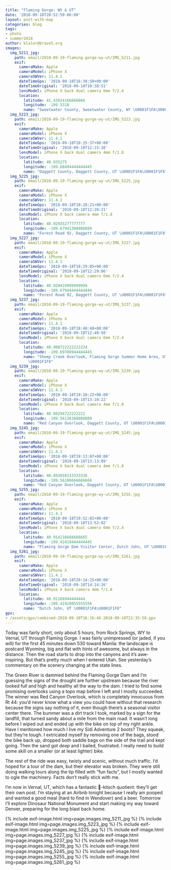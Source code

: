 ```yaml
---
title: "Flaming Gorge: WY & UT"
date: '2018-09-18T20:52:59-06:00'
layout: post-with-map
categories: blog
tags:
- photo
- summer2018
author: blalor@bravo5.org
images:
  img_5211_jpg:
    path: email/2018-09-19-flaming-gorge-wy-ut/IMG_5211.jpg
    exif:
      cameraMake: Apple
      cameraModel: iPhone X
      cameraSWVer: 11.4.1
      dateTimeGps: '2018-09-18T16:38:50+00:00'
      dateTimeOriginal: '2018-09-18T10:38:51'
      lensModel: iPhone X back dual camera 6mm f/2.4
      location:
        latitude: 41.43624166666666
        longitude: -109.5318
        name: "Sweetwater County, Sweetwater County, WY \U0001F1FA\U0001F1F8"
  img_5223_jpg:
    path: email/2018-09-19-flaming-gorge-wy-ut/IMG_5223.jpg
    exif:
      cameraMake: Apple
      cameraModel: iPhone X
      cameraSWVer: 11.4.1
      dateTimeGps: '2018-09-18T18:15:37+00:00'
      dateTimeOriginal: '2018-09-18T12:15:38'
      lensModel: iPhone X back dual camera 4mm f/1.8
      location:
        latitude: 40.935275
        longitude: -109.68494444444445
        name: "Daggett County, Daggett County, UT \U0001F1FA\U0001F1F8"
  img_5225_jpg:
    path: email/2018-09-19-flaming-gorge-wy-ut/IMG_5225.jpg
    exif:
      cameraMake: Apple
      cameraModel: iPhone X
      cameraSWVer: 11.4.1
      dateTimeGps: '2018-09-18T18:28:21+00:00'
      dateTimeOriginal: '2018-09-18T12:28:21'
      lensModel: iPhone X back camera 4mm f/1.8
      location:
        latitude: 40.92035277777777
        longitude: -109.67941388888889
        name: "Forest Road 92, Daggett County, UT \U0001F1FA\U0001F1F8"
  img_5227_jpg:
    path: email/2018-09-19-flaming-gorge-wy-ut/IMG_5227.jpg
    exif:
      cameraMake: Apple
      cameraModel: iPhone X
      cameraSWVer: 11.4.1
      dateTimeGps: '2018-09-18T18:29:05+00:00'
      dateTimeOriginal: '2018-09-18T12:29:06'
      lensModel: iPhone X back dual camera 6mm f/2.4
      location:
        latitude: 40.920424999999994
        longitude: -109.67944444444444
        name: "Forest Road 92, Daggett County, UT \U0001F1FA\U0001F1F8"
  img_5237_jpg:
    path: email/2018-09-19-flaming-gorge-wy-ut/IMG_5237.jpg
    exif:
      cameraMake: Apple
      cameraModel: iPhone X
      cameraSWVer: 11.4.1
      dateTimeGps: '2018-09-18T18:40:48+00:00'
      dateTimeOriginal: '2018-09-18T12:40:50'
      lensModel: iPhone X back dual camera 6mm f/2.4
      location:
        latitude: 40.908722222222224
        longitude: -109.69786944444445
        name: "Sheep Creek Overlook, Flaming Gorge Summer Home Area, UT \U0001F1FA\
          \U0001F1F8"
  img_5239_jpg:
    path: email/2018-09-19-flaming-gorge-wy-ut/IMG_5239.jpg
    exif:
      cameraMake: Apple
      cameraModel: iPhone X
      cameraSWVer: 11.4.1
      dateTimeGps: '2018-09-18T19:10:22+00:00'
      dateTimeOriginal: '2018-09-18T13:10:22'
      lensModel: iPhone X back dual camera 4mm f/1.8
      location:
        latitude: 40.89294722222222
        longitude: -109.56136388888889
        name: "Red Canyon Overlook, Daggett County, UT \U0001F1FA\U0001F1F8"
  img_5245_jpg:
    path: email/2018-09-19-flaming-gorge-wy-ut/IMG_5245.jpg
    exif:
      cameraMake: Apple
      cameraModel: iPhone X
      cameraSWVer: 11.4.1
      dateTimeGps: '2018-09-18T19:13:07+00:00'
      dateTimeOriginal: '2018-09-18T13:13:09'
      lensModel: iPhone X back dual camera 4mm f/1.8
      location:
        latitude: 40.893058333333336
        longitude: -109.56106666666666
        name: "Red Canyon Overlook, Daggett County, UT \U0001F1FA\U0001F1F8"
  img_5255_jpg:
    path: email/2018-09-19-flaming-gorge-wy-ut/IMG_5255.jpg
    exif:
      cameraMake: Apple
      cameraModel: iPhone X
      cameraSWVer: 11.4.1
      dateTimeGps: '2018-09-18T19:52:02+00:00'
      dateTimeOriginal: '2018-09-18T13:52:02'
      lensModel: iPhone X back dual camera 6mm f/2.4
      location:
        latitude: 40.914116666666665
        longitude: -109.42419444444445
        name: "Flaming Gorge Dam Visitor Center, Dutch John, UT \U0001F1FA\U0001F1F8"
  img_5261_jpg:
    path: email/2018-09-19-flaming-gorge-wy-ut/IMG_5261.jpg
    exif:
      cameraMake: Apple
      cameraModel: iPhone X
      cameraSWVer: 11.4.1
      dateTimeGps: '2018-09-18T20:14:25+00:00'
      dateTimeOriginal: '2018-09-18T14:14:26'
      lensModel: iPhone X back camera 4mm f/1.8
      location:
        latitude: 40.91166944444444
        longitude: -109.41928055555556
        name: "Dutch John, UT \U0001F1FA\U0001F1F8"
gpx:
- /assets/gpx/combined-2018-09-18T16:16:46-2018-09-18T22:35:58.gpx
---
```


Today was fairly short, only about 5 hours, from Rock Springs, WY to Vernal, UT through Flaming Gorge. I was fairly unimpressed (or jaded, if you will) for the first 45 minutes down 530 toward Manila: the landscape is postcard Wyoming, big and flat with hints of awesome, but always in the distance. Then the road starts to drop into the canyons and it’s awe-inspiring. But that’s pretty much when I entered Utah. See yesterday’s commentary on the scenery changing at the state lines. 

The Green River is dammed behind the Flaming Gorge Dam and I’m guessing the signs of the drought are further upstream because the river looked full and high and healthy all the way to the dam. I tried to find some promising overlooks using a topo map before I left and I mostly succeeded. The winner was Red Canyon Overlook, which is completely innocuous from Rt 44: you’d never know what a view you could have without that research because the signs say nothing of it, even though there’s a seasonal visitor center there. The bummer was a dirt track I took, marked by a sign for the landfill, that turned sandy about a mile from the main road. It wasn’t long before I wiped out and ended up with the bike on top of my right ankle. Have I mentioned how much I live my Sidi Adventure 2 boots? They squeak, but they’re tough. I extricated myself by removing one of the bags, stood the bike back up, dropped both saddle bags on the side of the trail and kept going. Then the sand got _deep_ and I bailed, frustrated. I really need to build some skill on a smaller (or at least lighter) bike. 

The rest of the ride was easy, twisty and scenic, without much traffic. I’d hoped for a tour of the dam, but their elevator was broken. They were still doing walking tours along the tip filled with “fun facts”, but I mostly wanted to ogle the machinery. Facts don’t really stick with me. 

I’m now in Vernal, UT, which has a fantastic 🦕-kitsch quotient: they’ll get their own post. I’m staying at an Airbnb tonight because I really am pooped and wanted a good meal (hard to find in Wendover) and a beer. Tomorrow I’ll explore Dinosaur National Monument and start making my way toward Denver, preparing for the long blast back home. 

{% include exif-image.html img=page.images.img_5211_jpg %}
{% include exif-image.html img=page.images.img_5223_jpg %}
{% include exif-image.html img=page.images.img_5225_jpg %}
{% include exif-image.html img=page.images.img_5227_jpg %}
{% include exif-image.html img=page.images.img_5237_jpg %}
{% include exif-image.html img=page.images.img_5239_jpg %}
{% include exif-image.html img=page.images.img_5245_jpg %}
{% include exif-image.html img=page.images.img_5255_jpg %}
{% include exif-image.html img=page.images.img_5261_jpg %}
